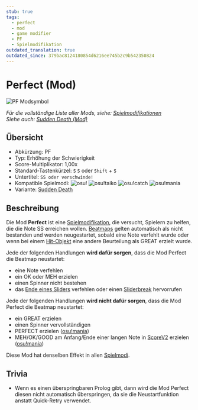 ```yaml
---
stub: true
tags:
  - perfect
  - mod
  - game modifier
  - PF
  - Spielmodifikation
outdated_translation: true
outdated_since: 379bac8124180854d6216ee745b2c9b542350824
---
```


# Perfect (Mod)

![PF Modsymbol](/wiki/shared/mods/PF.png "Perfect (PF) Modsymbol")

*Für die vollständige Liste aller Mods, siehe: [Spielmodifikationen](/wiki/Gameplay/Game_modifier)*\
*Siehe auch: [Sudden Death (Mod)](/wiki/Gameplay/Game_modifier/Sudden_Death)*

## Übersicht

- Abkürzung: PF
- Typ: Erhöhung der Schwierigkeit
- Score-Multiplikator: 1,00x
- Standard-Tastenkürzel: `S` `S` oder `Shift` + `S`
- Untertitel: `SS oder verschwinde!`
- Kompatible Spielmodi: ![][osu!] ![][osu!taiko] ![][osu!catch] ![][osu!mania]
- Variante: [Sudden Death](/wiki/Gameplay/Game_modifier/Sudden_Death)

## Beschreibung

Die Mod **Perfect** ist eine [Spielmodifikation](/wiki/Gameplay/Game_modifier), die versucht, Spielern zu helfen, die die Note SS erreichen wollen. [Beatmaps](/wiki/Beatmap) gelten automatisch als nicht bestanden und werden neugestartet, sobald eine Note verfehlt wurde oder wenn bei einem [Hit-Objekt](/wiki/Gameplay/Hit_object) eine andere Beurteilung als GREAT erzielt wurde.

Jede der folgenden Handlungen **wird dafür sorgen**, dass die Mod Perfect die Beatmap neustartet:

- eine Note verfehlen
- ein OK oder MEH erzielen
- einen Spinner nicht bestehen
- das [Ende eines Sliders](/wiki/Gameplay/Hit_object/Slider/Slidertail) verfehlen oder einen [Sliderbreak](/wiki/Gameplay/Judgement/Slider_break) hervorrufen

Jede der folgenden Handlungen **wird nicht dafür sorgen**, dass die Mod Perfect die Beatmap neustartet:

- ein GREAT erzielen
- einen Spinner vervollständigen
- PERFECT erzielen ([osu!mania](/wiki/Game_mode/osu!mania))
- MEH/OK/GOOD am Anfang/Ende einer langen Note in [ScoreV2](/wiki/Gameplay/Game_modifier/ScoreV2) erzielen ([osu!mania](/wiki/Game_mode/osu!mania))

Diese Mod hat denselben Effekt in allen [Spielmodi](/wiki/Game_mode).

## Trivia

- Wenn es einen überspringbaren Prolog gibt, dann wird die Mod Perfect diesen nicht automatisch überspringen, da sie die Neustartfunktion anstatt Quick-Retry verwendet.

[osu!]: /wiki/shared/mode/osu.png "osu!"
[osu!taiko]: /wiki/shared/mode/taiko.png "osu!taiko"
[osu!catch]: /wiki/shared/mode/catch.png "osu!catch"
[osu!mania]: /wiki/shared/mode/mania.png "osu!mania"
